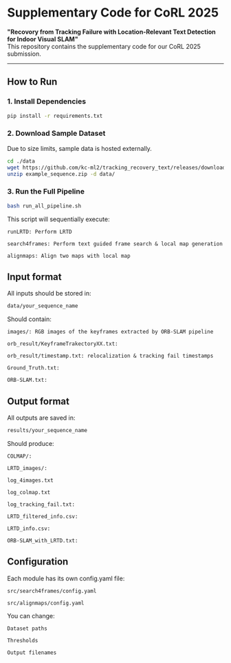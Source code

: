 # Supplementary Code for CoRL 2025

**"Recovory from Tracking Failure with Location-Relevant Text Detection for Indoor Visual SLAM"**  
This repository contains the supplementary code for our CoRL 2025 submission.

---

## How to Run

### 1. Install Dependencies
```bash
pip install -r requirements.txt
```
### 2. Download Sample Dataset
Due to size limits, sample data is hosted externally.

```bash
cd ./data
wget https://github.com/kc-ml2/tracking_recovery_text/releases/download/v1.0.0/example_sequence.zip
unzip example_sequence.zip -d data/
```

### 3. Run the Full Pipeline
```bash
bash run_all_pipeline.sh
```
This script will sequentially execute:

    runLRTD: Perform LRTD 

    search4frames: Perform text guided frame search & local map generation

    alignmaps: Align two maps with local map

## Input format
All inputs should be stored in:
```bash
data/your_sequence_name
```
Should contain:

    images/: RGB images of the keyframes extracted by ORB-SLAM pipeline

    orb_result/KeyframeTrakectoryXX.txt: 

    orb_result/timestamp.txt: relocalization & tracking fail timestamps 

    Ground_Truth.txt: 

    ORB-SLAM.txt: 

## Output format
All outputs are saved in:
```bash
results/your_sequence_name
```
Should produce:

    COLMAP/:

    LRTD_images/: 

    log_4images.txt

    log_colmap.txt

    log_tracking_fail.txt:

    LRTD_filtered_info.csv:

    LRTD_info.csv:

    ORB-SLAM_with_LRTD.txt: 

## Configuration
Each module has its own config.yaml file:

    src/search4frames/config.yaml

    src/alignmaps/config.yaml

You can change:

    Dataset paths

    Thresholds

    Output filenames
